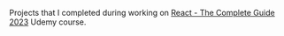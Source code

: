Projects that I completed during working on [React - The Complete Guide 2023](https://www.udemy.com/course/react-the-complete-guide-incl-redux/) Udemy course. 
